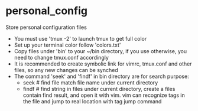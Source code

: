 # personal_config
Store personal configuration files
* You must use 'tmux -2' to launch tmux to get full color
* Set up your terminal color follow 'colors.txt'
* Copy files under 'bin' to your ~/bin directory, if you use otherwise, you need to change tmux.conf accordingly
* It is recommended to create symbolic link for vimrc, tmux.conf and other files, so any new changes can be synched
* The command 'seek' and 'findf' in bin directory are for search purpose:
    * seek <filename>   # find file match file name under current directory
    * findf <string>    # find string in files under current directory, create a files contain find result, and open it with vim.  vim can recognize tags in the file and jump to real location with tag jump command
